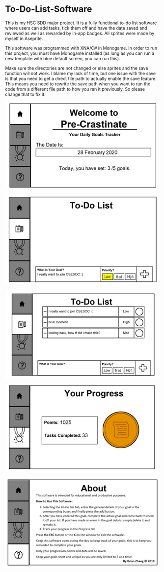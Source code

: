 # To-Do-List-Software

This is my HSC SDD major project. It is a fully functional to-do list software where users can add tasks, tick them off and have the data saved and reviewed as well as rewarded by in-app badges. All sprites were made by myself in Aseprite. 

This software was programmed with XNA/C# in Monogame. In order to run this project, you must have Monogame installed (as long as you can run a new template with blue default screen, you can run this).

Make sure the directories are not changed or else sprites and the save function will not work. I blame my lack of time, but one issue with the save is that you need to get a direct file path to actually enable the save feature. This means you need to rewrite the save path when you want to run the code from a different file path to how you ran it previously. So please change that to fix it.

![](Screenshots/main.PNG)

![](Screenshots/to-do.PNG)

![](Screenshots/to-do-more.PNG)

![](Screenshots/reward.PNG)

![](Screenshots/help.PNG)
